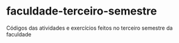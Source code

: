 # faculdade-terceiro-semestre
Códigos das atividades e exercícios feitos no terceiro semestre da faculdade
